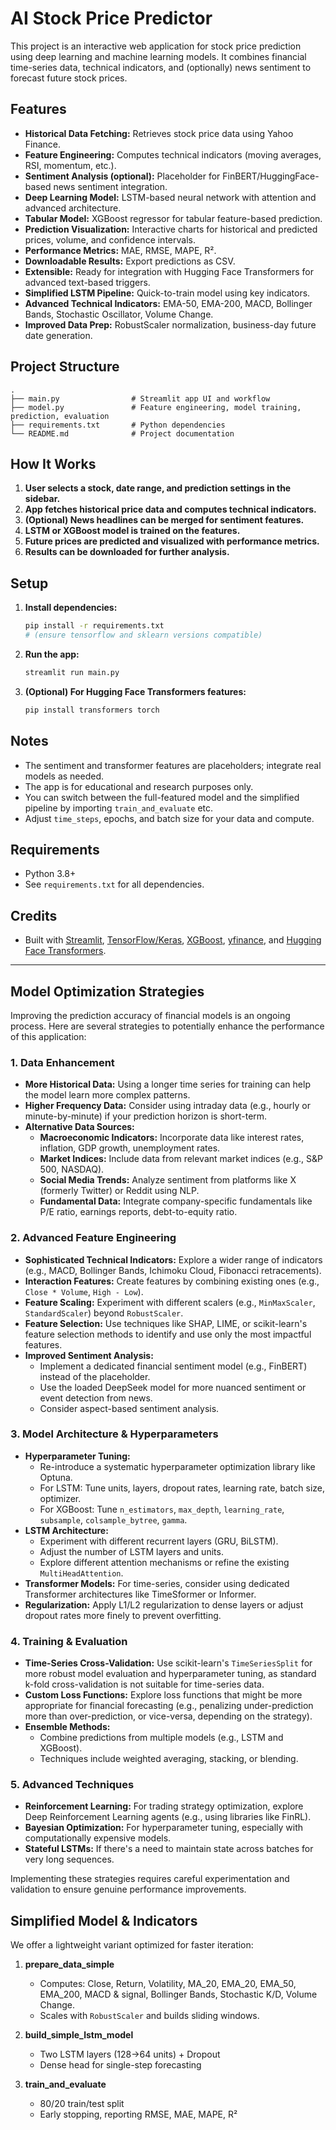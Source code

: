 # AI Stock Price Predictor

This project is an interactive web application for stock price prediction using deep learning and machine learning models. It combines financial time-series data, technical indicators, and (optionally) news sentiment to forecast future stock prices.

## Features

- **Historical Data Fetching:** Retrieves stock price data using Yahoo Finance.
- **Feature Engineering:** Computes technical indicators (moving averages, RSI, momentum, etc.).
- **Sentiment Analysis (optional):** Placeholder for FinBERT/HuggingFace-based news sentiment integration.
- **Deep Learning Model:** LSTM-based neural network with attention and advanced architecture.
- **Tabular Model:** XGBoost regressor for tabular feature-based prediction.
- **Prediction Visualization:** Interactive charts for historical and predicted prices, volume, and confidence intervals.
- **Performance Metrics:** MAE, RMSE, MAPE, R².
- **Downloadable Results:** Export predictions as CSV.
- **Extensible:** Ready for integration with Hugging Face Transformers for advanced text-based triggers.
- **Simplified LSTM Pipeline:** Quick-to-train model using key indicators.
- **Advanced Technical Indicators:** EMA-50, EMA-200, MACD, Bollinger Bands, Stochastic Oscillator, Volume Change.
- **Improved Data Prep:** RobustScaler normalization, business-day future date generation.

## Project Structure

```
.
├── main.py                # Streamlit app UI and workflow
├── model.py               # Feature engineering, model training, prediction, evaluation
├── requirements.txt       # Python dependencies
└── README.md              # Project documentation
```

## How It Works

1. **User selects a stock, date range, and prediction settings in the sidebar.**
2. **App fetches historical price data and computes technical indicators.**
3. **(Optional) News headlines can be merged for sentiment features.**
4. **LSTM or XGBoost model is trained on the features.**
5. **Future prices are predicted and visualized with performance metrics.**
6. **Results can be downloaded for further analysis.**

## Setup

1. **Install dependencies:**
    ```bash
    pip install -r requirements.txt
    # (ensure tensorflow and sklearn versions compatible)
    ```

2. **Run the app:**
    ```bash
    streamlit run main.py
    ```

3. **(Optional) For Hugging Face Transformers features:**
    ```bash
    pip install transformers torch
    ```

## Notes

- The sentiment and transformer features are placeholders; integrate real models as needed.
- The app is for educational and research purposes only.
- You can switch between the full-featured model and the simplified pipeline by importing `train_and_evaluate` etc.
- Adjust `time_steps`, epochs, and batch size for your data and compute.

## Requirements

- Python 3.8+
- See `requirements.txt` for all dependencies.

## Credits

- Built with [Streamlit](https://streamlit.io/), [TensorFlow/Keras](https://www.tensorflow.org/), [XGBoost](https://xgboost.ai/), [yfinance](https://github.com/ranaroussi/yfinance), and [Hugging Face Transformers](https://huggingface.co/transformers/).

---

## Model Optimization Strategies

Improving the prediction accuracy of financial models is an ongoing process. Here are several strategies to potentially enhance the performance of this application:

### 1. Data Enhancement
-   **More Historical Data:** Using a longer time series for training can help the model learn more complex patterns.
-   **Higher Frequency Data:** Consider using intraday data (e.g., hourly or minute-by-minute) if your prediction horizon is short-term.
-   **Alternative Data Sources:**
    -   **Macroeconomic Indicators:** Incorporate data like interest rates, inflation, GDP growth, unemployment rates.
    -   **Market Indices:** Include data from relevant market indices (e.g., S&P 500, NASDAQ).
    -   **Social Media Trends:** Analyze sentiment from platforms like X (formerly Twitter) or Reddit using NLP.
    -   **Fundamental Data:** Integrate company-specific fundamentals like P/E ratio, earnings reports, debt-to-equity ratio.

### 2. Advanced Feature Engineering
-   **Sophisticated Technical Indicators:** Explore a wider range of indicators (e.g., MACD, Bollinger Bands, Ichimoku Cloud, Fibonacci retracements).
-   **Interaction Features:** Create features by combining existing ones (e.g., `Close * Volume`, `High - Low`).
-   **Feature Scaling:** Experiment with different scalers (e.g., `MinMaxScaler`, `StandardScaler`) beyond `RobustScaler`.
-   **Feature Selection:** Use techniques like SHAP, LIME, or scikit-learn's feature selection methods to identify and use only the most impactful features.
-   **Improved Sentiment Analysis:**
    -   Implement a dedicated financial sentiment model (e.g., FinBERT) instead of the placeholder.
    -   Use the loaded DeepSeek model for more nuanced sentiment or event detection from news.
    -   Consider aspect-based sentiment analysis.

### 3. Model Architecture & Hyperparameters
-   **Hyperparameter Tuning:**
    -   Re-introduce a systematic hyperparameter optimization library like Optuna.
    -   For LSTM: Tune units, layers, dropout rates, learning rate, batch size, optimizer.
    -   For XGBoost: Tune `n_estimators`, `max_depth`, `learning_rate`, `subsample`, `colsample_bytree`, `gamma`.
-   **LSTM Architecture:**
    -   Experiment with different recurrent layers (GRU, BiLSTM).
    -   Adjust the number of LSTM layers and units.
    -   Explore different attention mechanisms or refine the existing `MultiHeadAttention`.
-   **Transformer Models:** For time-series, consider using dedicated Transformer architectures like TimeSformer or Informer.
-   **Regularization:** Apply L1/L2 regularization to dense layers or adjust dropout rates more finely to prevent overfitting.

### 4. Training & Evaluation
-   **Time-Series Cross-Validation:** Use scikit-learn's `TimeSeriesSplit` for more robust model evaluation and hyperparameter tuning, as standard k-fold cross-validation is not suitable for time-series data.
-   **Custom Loss Functions:** Explore loss functions that might be more appropriate for financial forecasting (e.g., penalizing under-prediction more than over-prediction, or vice-versa, depending on the strategy).
-   **Ensemble Methods:**
    -   Combine predictions from multiple models (e.g., LSTM and XGBoost).
    -   Techniques include weighted averaging, stacking, or blending.

### 5. Advanced Techniques
-   **Reinforcement Learning:** For trading strategy optimization, explore Deep Reinforcement Learning agents (e.g., using libraries like FinRL).
-   **Bayesian Optimization:** For hyperparameter tuning, especially with computationally expensive models.
-   **Stateful LSTMs:** If there's a need to maintain state across batches for very long sequences.

Implementing these strategies requires careful experimentation and validation to ensure genuine performance improvements.

## Simplified Model & Indicators
We offer a lightweight variant optimized for faster iteration:
1. **prepare_data_simple**  
   - Computes: Close, Return, Volatility, MA_20, EMA_20, EMA_50, EMA_200, MACD & signal, Bollinger Bands, Stochastic K/D, Volume Change.  
   - Scales with `RobustScaler` and builds sliding windows.

2. **build_simple_lstm_model**  
   - Two LSTM layers (128→64 units) + Dropout  
   - Dense head for single-step forecasting

3. **train_and_evaluate**  
   - 80/20 train/test split  
   - Early stopping, reporting RMSE, MAE, MAPE, R²
